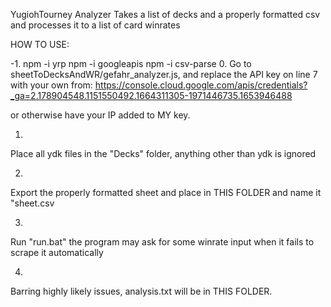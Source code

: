 YugiohTourney Analyzer Takes a list of decks and a properly formatted csv
and processes it to a list of card winrates

HOW TO USE:

-1.
npm -i yrp
npm -i googleapis
npm -i csv-parse
0.
Go to sheetToDecksAndWR/gefahr_analyzer.js, and replace
the API key on line 7 with your own from:
https://console.cloud.google.com/apis/credentials?_ga=2.178904548.1151550492.1664311305-1971446735.1653946488

or otherwise have your IP added to MY key.

1.
Place all ydk files in the "Decks" folder, anything other than 
ydk is ignored

2.
Export the properly formatted sheet and place in THIS FOLDER 
and name it "sheet.csv

3. 
Run "run.bat" the program may ask for some winrate input when it
fails to scrape it automatically

4.
Barring highly likely issues, analysis.txt will be in THIS FOLDER.